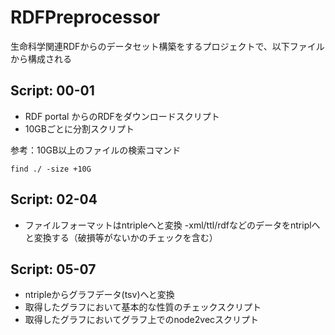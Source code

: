 # RDFPreprocessor
生命科学関連RDFからのデータセット構築をするプロジェクトで、以下ファイルから構成される
## Script: 00-01 
- RDF portal からのRDFをダウンロードスクリプト
- 10GBごとに分割スクリプト

参考：10GB以上のファイルの検索コマンド
```
find ./ -size +10G
```
## Script: 02-04
- ファイルフォーマットはntripleへと変換
-xml/ttl/rdfなどのデータをntriplへと変換する（破損等がないかのチェックを含む）

## Script: 05-07
- ntripleからグラフデータ(tsv)へと変換
- 取得したグラフにおいて基本的な性質のチェックスクリプト
- 取得したグラフにおいてグラフ上でのnode2vecスクリプト

